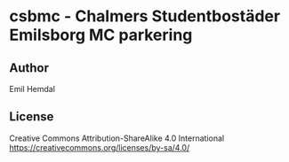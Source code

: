# csbmc - Chalmers Studentbostäder Emilsborg MC parkering

## Author
Emil Hemdal

## License

Creative Commons Attribution-ShareAlike 4.0 International https://creativecommons.org/licenses/by-sa/4.0/
